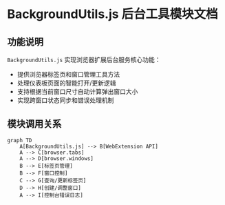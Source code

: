# BackgroundUtils.js 后台工具模块文档

## 功能说明

`BackgroundUtils.js` 实现浏览器扩展后台服务核心功能：

- 提供浏览器标签页和窗口管理工具方法
- 处理仪表板页面的智能打开/更新逻辑
- 支持根据当前窗口尺寸自动计算弹出窗口大小
- 实现跨窗口状态同步和错误处理机制

## 模块调用关系

```mermaid
graph TD
    A[BackgroundUtils.js] --> B[WebExtension API]
    A --> C[browser.tabs]
    A --> D[browser.windows]
    B --> E[标签页管理]
    B --> F[窗口控制]
    C --> G[查询/更新标签页]
    D --> H[创建/调整窗口]
    A --> I[控制台错误日志]
```
